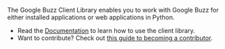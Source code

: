 The Google Buzz Client Library enables you to work with Google Buzz for either installed applications or web applications in Python.

  * Read the [Documentation](http://buzz-python-client.googlecode.com/hg/docs/index.html) to learn how to use the client library.
  * Want to contribute?  Check out [this guide to becoming a contributor](BecomingAContributor.md).